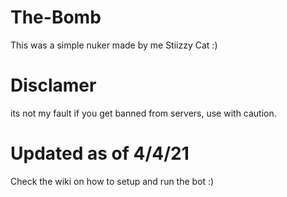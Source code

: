 # The-Bomb
This was a simple nuker made by me Stiizzy Cat :)

# Disclamer
its not my fault if you get banned from servers, use with caution. 

# Updated as of 4/4/21
Check the wiki on how to setup and run the bot :)
